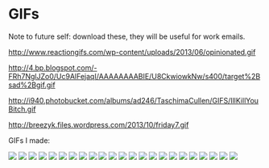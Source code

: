 GIFs
====

Note to future self: download these, they will be useful for work emails.

http://www.reactiongifs.com/wp-content/uploads/2013/06/opinionated.gif

http://4.bp.blogspot.com/-FRh7NglJZo0/Uc9AlFejaqI/AAAAAAAABIE/U8CkwiowkNw/s400/target%2Bsad%2Bgif.gif

http://i940.photobucket.com/albums/ad246/TaschimaCullen/GIFS/IllKillYouBitch.gif

http://breezyk.files.wordpress.com/2013/10/friday7.gif

GIFs I made:

<img src="https://github.com/leahbannon/GIFs/blob/master/beyonce-silly.gif?raw=true">

<img src="https://github.com/leahbannon/GIFs/blob/master/beyonce-Im-out.gif?raw=true">

<img src="https://github.com/leahbannon/GIFs/blob/master/beyonce-angry-stand.gif?raw=true">

<img src="https://github.com/leahbannon/GIFs/blob/master/beyonce-cut-it.gif?raw=true">

<img src="https://github.com/leahbannon/GIFs/blob/master/beyonce-falling-in-bed.gif?raw=true">

<img src="https://github.com/leahbannon/GIFs/blob/master/beyonce-hate-the-table.gif?raw=true">

<img src="https://github.com/leahbannon/GIFs/blob/master/beyonce-pretty.gif?raw=true">

<img src="https://github.com/leahbannon/GIFs/blob/master/beyonce-squee.gif?raw=true">

<img src="https://github.com/leahbannon/GIFs/blob/master/beyonce-water.gif?raw=true">

<img src="https://github.com/leahbannon/GIFs/blob/master/beyonce-withering-stare.gif?raw=true">

<img src="https://github.com/leahbannon/GIFs/blob/master/beyonceglare.gif?raw=true">

<img src="https://github.com/leahbannon/GIFs/blob/master/beyoncewhatever.gif?raw=true">

<img src="https://github.com/leahbannon/GIFs/blob/master/beyoncexo.gif?raw=true">

<img src="https://github.com/leahbannon/GIFs/blob/master/dark-skyline.gif?raw=true">

<img src="https://github.com/leahbannon/GIFs/blob/master/calmtheefuckdown.gif?raw=true">

<img src="https://github.com/leahbannon/GIFs/blob/master/dontcallmegirl.gif?raw=true">

<img src="https://github.com/leahbannon/GIFs/blob/master/lovingsinglelife.gif?raw=true">

<img src="https://github.com/leahbannon/GIFs/blob/master/canstayinchair.gif?raw=true">

<img src="https://github.com/leahbannon/GIFs/blob/master/causeitsabouttogetcrazy.gif?raw=true">

<img src="https://github.com/leahbannon/GIFs/blob/master/sup.gif?raw=true">

<img src="https://github.com/leahbannon/GIFs/blob/master/theyousuckatcomputerslook.gif?raw=true">

<img src="https://github.com/leahbannon/GIFs/blob/master/newgirlshirlytemple.gif?raw=true">

<img src="https://github.com/leahbannon/GIFs/blob/master/WHAT.gif?raw=true">
